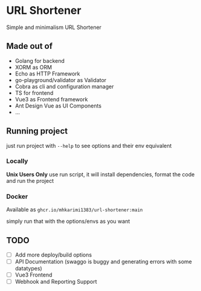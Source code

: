 # URL Shortener

Simple and minimalism URL Shortener

## Made out of

- Golang for backend
- XORM as ORM
- Echo as HTTP Framework
- go-playground/validator as Validator
- Cobra as cli and configuration manager
- TS for frontend
- Vue3 as Frontend framework
- Ant Design Vue as UI Components
- ...

## Running project

just run project with `--help` to see options and their env equivalent

### Locally

**Unix Users Only** use run script, it will install dependencies, format the code and run the project

### Docker

Available as `ghcr.io/mhkarimi1383/url-shortener:main`

simply run that with the options/envs as you want

## TODO

- [  ] Add more deploy/build options
- [  ] API Documentation (swaggo is buggy and generating errors with some datatypes)
- [  ] Vue3 Frontend
- [  ] Webhook and Reporting Support
